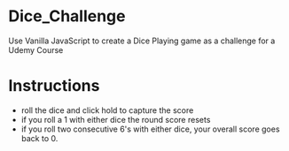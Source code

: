 # Dice_Challenge
Use Vanilla JavaScript to create a Dice Playing game as a challenge for a Udemy Course

# Instructions

- roll the dice and click hold to capture the score
- if you roll a 1 with either dice the round score resets
- if you roll two consecutive 6's with either dice, your overall score goes back to 0.
